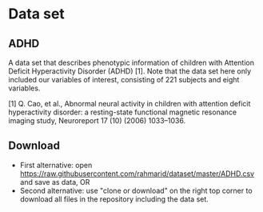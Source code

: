 # Data set

## ADHD
A data set that describes phenotypic information of children with 
Attention Deficit Hyperactivity Disorder (ADHD) [1]. 
Note that the data set here only included our variables of interest, 
consisting of 221 subjects and eight variables.


[1]  Q. Cao, et al., Abnormal neural activity in children with attention deficit 
hyperactivity disorder: a resting-state functional magnetic resonance imaging study,
Neuroreport 17 (10) (2006) 1033–1036. 

## Download
* First alternative: open https://raw.githubusercontent.com/rahmarid/dataset/master/ADHD.csv and save as data, OR
* Second alternative: use "clone or download" on the right top corner to download all files in the repository including
the data set.
